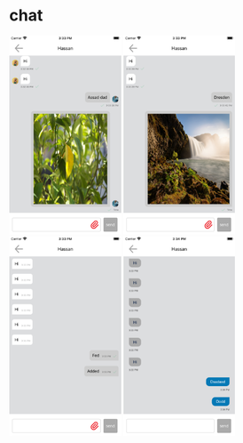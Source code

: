 # chat

<img src="chat/images/demo1.png" width="40%">
<img src="chat/images/demo2.png" width="40%">
<img src="chat/images/demo3.png" width="40%">
<img src="chat/images/demo4.png" width="40%">

